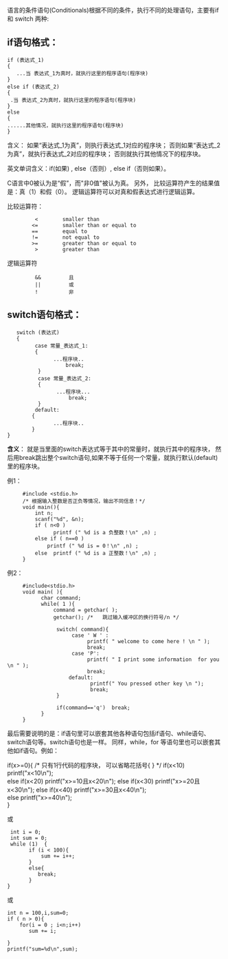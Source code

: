 语言的条件语句(Conditionals)根据不同的条件，执行不同的处理语句，主要有if 和 switch 两种:

## if语句格式：

    if (表达式_1) 
    {
       ...当 表达式_1为真时，就执行这里的程序语句(程序块)
    }
    else if (表达式_2)
    {
     .当 表达式_2为真时，就执行这里的程序语句(程序块)
    }
    else
    {
    ......其他情况，就执行这里的程序语句(程序块)
    }

含义：
     如果“表达式_1为真”，则执行表达式_1对应的程序块；
     否则如果“表达式_2为真”，就执行表达式_2对应的程序块；
     否则就执行其他情况下的程序块。
 
英文单词含义：if(如果) , else（否则）, else if（否则如果）。

C语言中0被认为是“假”，而"非0值"被认为真。
另外，
比较运算符产生的结果值是：真（1）和假（0）。
逻辑运算符可以对真和假表达式进行逻辑运算。

比较运算符：

             <        smaller than
            <=        smaller than or equal to
            ==        equal to
            !=        not equal to
            >=        greater than or equal to
             >        greater than


逻辑运算符
```
         &&         且
         ||         或  
         !          非
```


##  switch语句格式：
       switch (表达式)
       {
             case 常量_表达式_1:
             {
                   ...程序块..
                       break;
              }
              case 常量_表达式_2:
              {
                    ...程序块...
                        break;
              }
             default:
            {
                   ...程序块..
            }
    }

**含义**：
      就是当里面的switch表达式等于其中的常量时，就执行其中的程序块，
      然后用break跳出整个switch语句,如果不等于任何一个常量，就执行默认(default)
      里的程序块。

例1： 

         #include <stdio.h>
         /* 根据输入整数是否正负等情况，输出不同信息！*/
         void main(){
             int n;
             scanf("%d", &n);
             if ( n<0 ) 
                   printf (" %d is a 负整数！\n" ,n) ;
             else if ( n==0 )
                 printf (" %d is = 0！\n" ,n) ;
             else  printf (" %d is a 正整数！\n" ,n) ;
         }
        

 例2： 
 
         #include<stdio.h>
         void main( ){
               char command;          
               while( 1 ){
                   command = getchar( );
                   getchar(); /*   跳过输入缓冲区的换行符号/n */

                    switch( command){
                         case ' W ' :
                              printf( " welcome to come here ! \n " ); 
                              break;
                         case 'P':
                              printf( " I print some information  for you \n " ); 
                              break;
                        default:
                               printf(" You pressed other key \n ");
                               break;
                    }

                    if(command=='q')  break; 
               }
         }


最后需要说明的是：if语句里可以嵌套其他各种语句包括if语句、while语句、switch语句等。switch语句也是一样。
    同样，while，for 等语句里也可以嵌套其他如if语句。例如：

   if(x>=0){
      /* 只有1行代码的程序块，
         可以省略花括号{ } */
      if(x<10)            
          printf("x<10\n");       
      else if(x<20)
        printf("x>=10且x<20\n"); 
      else if(x<30)
        printf("x>=20且x<30\n");
      else if(x<40)
        printf("x>=30且x<40\n");  
      else 
        printf("x>=40\n");  
    }

或

     int i = 0;
     int sum = 0;
     while (1)  {
           if (i < 100){
               sum += i++;
           }
           else{
              break;
           }
    }
    

或

    int n = 100,i,sum=0;
    if ( n > 0){
        for(i = 0 ; i<n;i++)
           sum += i;

    }
    printf("sum=%d\n",sum);       
